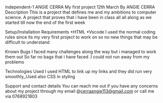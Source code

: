 independent-1
ANGIE CERRA
My first project 12th March
By ANGIE CERRA
Description
This is a project that defines me and my ambitions to computer science. A project that proves that i have been in class all all along as we started till now the end of the first week

Setup/Installation Requirements
*HTML *Vscode I used the normal coding rules since its my very first project to work on so no new things that may be difficult to understand

Known Bugs
I faced many challenges along the way but i managed to work them out So far no bags that i have faced .I could not run away from my problems

Technologies Used
I used HTML to link up my links and they did run very smoothly,,Used also CSS in styling

Support and contact details
You can reach me out if you have any concerns about my project through my email @cerraangie113@gmail.com or call me via 0768921803
